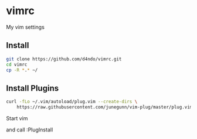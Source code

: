 vimrc
=====

My vim settings

Install
-------


```bash
git clone https://github.com/d4ndo/vimrc.git
cd vimrc
cp -R *.* ~/
```

Install Plugins
---------------


```bash
curl -fLo ~/.vim/autoload/plug.vim --create-dirs \
    https://raw.githubusercontent.com/junegunn/vim-plug/master/plug.vim
```

Start vim

and call :PlugInstall
